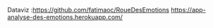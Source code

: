 Dataviz :https://github.com/fatimaoc/RoueDesEmotions
https://app-analyse-des-emotions.herokuapp.com/
